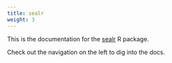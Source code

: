 ```yaml
---
title: sealr
weight: 3
---
```


This is the documentation for the [sealr](https://github.com/jandix/sealr) R package.

Check out the navigation on the left to dig into the docs. 
